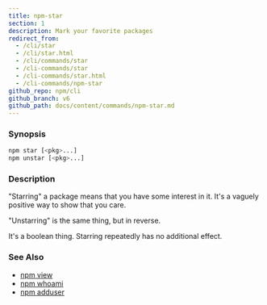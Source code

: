 ```yaml
---
title: npm-star
section: 1
description: Mark your favorite packages
redirect_from:
  - /cli/star
  - /cli/star.html
  - /cli/commands/star
  - /cli-commands/star
  - /cli-commands/star.html
  - /cli-commands/npm-star
github_repo: npm/cli
github_branch: v6
github_path: docs/content/commands/npm-star.md
---
```


### Synopsis

```bash
npm star [<pkg>...]
npm unstar [<pkg>...]
```

### Description

"Starring" a package means that you have some interest in it.  It's
a vaguely positive way to show that you care.

"Unstarring" is the same thing, but in reverse.

It's a boolean thing.  Starring repeatedly has no additional effect.

### See Also

* [npm view](/cli/v6/commands/npm-view)
* [npm whoami](/cli/v6/commands/npm-whoami)
* [npm adduser](/cli/v6/commands/npm-adduser)
